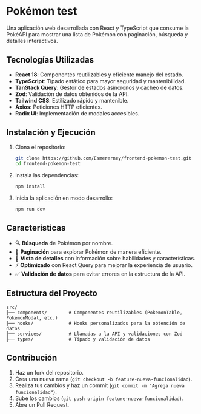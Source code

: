 # Pokémon test

Una aplicación web desarrollada con React y TypeScript que consume la PokéAPI para mostrar una lista de Pokémon con paginación, búsqueda y detalles interactivos.

## Tecnologías Utilizadas
- **React 18**: Componentes reutilizables y eficiente manejo del estado.
- **TypeScript**: Tipado estático para mayor seguridad y mantenibilidad.
- **TanStack Query**: Gestor de estados asíncronos y cacheo de datos.
- **Zod**: Validación de datos obtenidos de la API.
- **Tailwind CSS**: Estilizado rápido y mantenible.
- **Axios**: Peticiones HTTP eficientes.
- **Radix UI**: Implementación de modales accesibles.

## Instalación y Ejecución
1. Clona el repositorio:
   ```sh
   git clone https://github.com/Esmererney/frontend-pokemon-test.git
   cd frontend-pokemon-test
   ```
2. Instala las dependencias:
   ```sh
   npm install
   ```
3. Inicia la aplicación en modo desarrollo:
   ```sh
   npm run dev
   ```

## Características
- 🔍 **Búsqueda** de Pokémon por nombre.
- 📜 **Paginación** para explorar Pokémon de manera eficiente.
- 🔎 **Vista de detalles** con información sobre habilidades y características.
- ⚡ **Optimizado** con React Query para mejorar la experiencia de usuario.
- ✅ **Validación de datos** para evitar errores en la estructura de la API.

## Estructura del Proyecto
```
src/
├── components/        # Componentes reutilizables (PokemonTable, PokemonModal, etc.)
├── hooks/             # Hooks personalizados para la obtención de datos
├── services/          # Llamadas a la API y validaciones con Zod
├── types/             # Tipado y validación de datos
```

## Contribución
1. Haz un fork del repositorio.
2. Crea una nueva rama (`git checkout -b feature-nueva-funcionalidad`).
3. Realiza tus cambios y haz un commit (`git commit -m "Agrega nueva funcionalidad"`).
4. Sube los cambios (`git push origin feature-nueva-funcionalidad`).
5. Abre un Pull Request.
